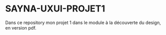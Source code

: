 # SAYNA-UXUI-PROJET1
Dans ce repository mon projet 1 dans le module à la découverte du design, en version pdf.
